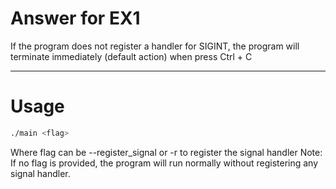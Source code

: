 # Answer for EX1
If the program does not register a handler for SIGINT, the program will terminate immediately (default action) when press Ctrl + C

---

# Usage
```bash
./main <flag>
```
Where flag can be --register_signal or -r to register the signal handler 
Note: If no flag is provided, the program will run normally without registering any signal handler.
